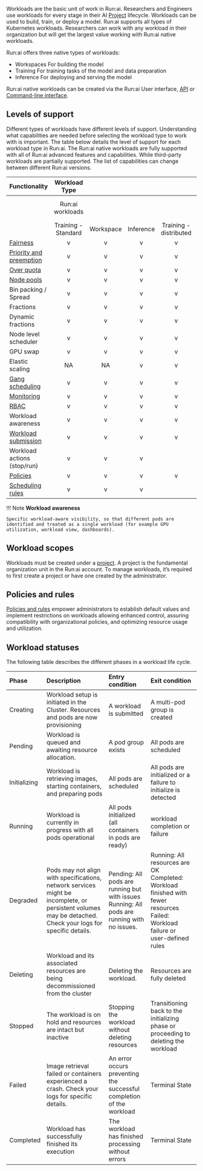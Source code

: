 
Workloads are the basic unit of work in Run:ai. Researchers and Engineers use workloads for every stage in their AI [Project](../../platform-admin/aiinitiatives/org/projects.md) lifecycle. Workloads can be used to build, train, or deploy a model. Run:ai supports all types of Kubernetes workloads. Researchers can work with any workload in their organization but will get the largest value working with Run:ai native workloads.

Run:ai offers three native types of workloads:

* Workspaces For building the model  
* Training For training tasks of the model and data preparation  
* Inference For deploying and serving the model

Run:ai native workloads can be created via the Run:ai User interface, [API](https://api-docs.run.ai/2.18/tag/Workloads) or [Command-line interface](../../Researcher/cli-reference/Introduction.md).

## Levels of support

Different types of workloads have different levels of support. Understanding what capabilities are needed before selecting the workload type to work with is important. The table below details the level of support for each workload type in Run:ai. The Run:ai native workloads are fully supported with all of Run:ai advanced features and capabilities. While third-party workloads are partially supported. The list of capabilities can change between different Run:ai versions.

| Functionality | Workload Type |  |  |  |  |
| ----- | :---: | :---: | :---: | :---: | ----- |
|  | Run:ai workloads |  |  |  | Third-party workloads |
|  | Training - Standard | Workspace | Inference | Training - distributed | All K8s workloads |
| [Fairness](../../Researcher/scheduling/the-runai-scheduler.md#fairness-fair-resource-distribution) | v | v | v | v | v |
| [Priority and preemption](../../Researcher/scheduling/the-runai-scheduler.md#preemption) | v | v | v | v | v |
| [Over quota](../../Researcher/scheduling/the-runai-scheduler.md#over-quota-priority) | v | v | v | v | v |
| [Node pools](../../platform-admin/aiinitiatives/resources/node-pools.md) | v | v | v | v | v |
| Bin packing / Spread | v | v | v | v | v |
| Fractions | v | v | v | v | v |
| Dynamic fractions | v | v | v | v | v |
| Node level scheduler | v | v | v | v | v |
| GPU swap | v | v | v | v | v |
| Elastic scaling | NA | NA | v | v | v |
| [Gang scheduling](../../Researcher/scheduling/the-runai-scheduler.md#gang-scheduling) | v | v | v | v | v |
| [Monitoring](../../admin/maintenance/alert-monitoring.md) | v | v | v | v | v |
| [RBAC](../../admin/authentication/authentication-overview.md#role-based-access-control-rbac-in-runai) | v | v | v | v |  |
| Workload awareness | v | v | v | v |  |
| [Workload submission](../../Researcher/workloads/managing-workloads.md) | v | v | v | v |  |
| Workload actions (stop/run) | v | v | v |  |  |
| [Policies](../../platform-admin/workloads/policies/overview.md) | v | v | v | v |  |
| [Scheduling rules](../../platform-admin/aiinitiatives/org/scheduling-rules.md) | v | v | v |  |  |

!!! Note
    __Workload awareness__

    Specific workload-aware visibility, so that different pods are identified and treated as a single workload (for example GPU utilization, workload view, dashboards).

## Workload scopes

Workloads must be created under a [project](../../platform-admin/aiinitiatives/org/projects.md). A project is the fundamental organization unit in the Run:ai account. To manage workloads, it’s required to first create a project or have one created by the administrator.

## Policies and rules

[Policies and rules](../../platform-admin/workloads/policies/overview.md) empower administrators to establish default values and implement restrictions on workloads allowing enhanced control, assuring compatibility with organizational policies, and optimizing resource usage and utilization.

## Workload statuses

The following table describes the different phases in a workload life cycle.

| Phase | Description | Entry condition | Exit condition |
| :---- | :---- | :---- | :---- |
| Creating | Workload setup is initiated in the Cluster. Resources and pods are now provisioning | A workload is submitted | A multi-pod group is created |
| Pending | Workload is queued and awaiting resource allocation. | A pod group exists | All pods are scheduled |
| Initializing | Workload is retrieving images, starting containers, and preparing pods | All pods are scheduled | All pods are initialized or a failure to initialize is detected |
| Running | Workload is currently in progress with all pods operational | All pods initialized (all containers in pods are ready) | workload completion or failure |
| Degraded | Pods may not align with specifications, network services might be incomplete, or persistent volumes may be detached. Check your logs for specific details. | Pending: All pods are running but with issues Running: All pods are running with no issues. | Running: All resources are OK Completed: Workload finished with fewer resources Failed: Workload failure or user-defined rules |
| Deleting | Workload and its associated resources are being decommissioned from the cluster | Deleting the workload. | Resources are fully deleted |
| Stopped | The workload is on hold and resources are intact but inactive | Stopping the workload without deleting resources | Transitioning back to the initializing phase or proceeding to deleting the workload |
| Failed | Image retrieval failed or containers experienced a crash. Check your logs for specific details. | An error occurs preventing the successful completion of the workload | Terminal State |
| Completed | Workload has successfully finished its execution | The workload has finished processing without errors | Terminal State |

